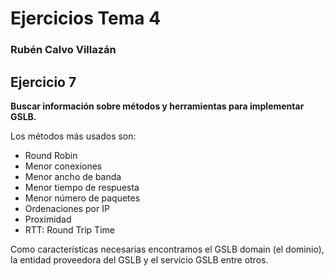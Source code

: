 
# Ejercicios Tema 4

### Rubén Calvo Villazán

## Ejercicio 7
**Buscar información sobre métodos y herramientas para implementar GSLB.**

Los métodos más usados son:
* Round Robin
* Menor conexiones
* Menor ancho de banda
* Menor tiempo de respuesta
* Menor número de paquetes
* Ordenaciones por IP
* Proximidad
* RTT: Round Trip Time

Como características necesarias encontramos el GSLB domain (el dominio), la entidad proveedora del GSLB y el servicio GSLB entre otros.